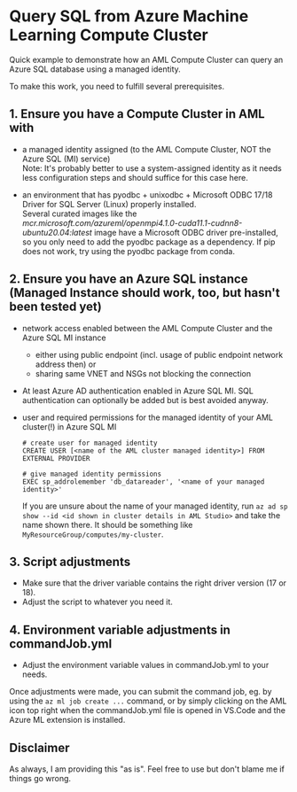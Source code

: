 # Query SQL from Azure Machine Learning Compute Cluster

Quick example to demonstrate how an AML Compute Cluster can query an Azure SQL database using a managed identity.

To make this work, you need to fulfill several prerequisites.


## 1. Ensure you have a Compute Cluster in AML with

- a managed identity assigned (to the AML Compute Cluster, NOT the Azure SQL (MI) service)
  <br/>
  Note: It's probably better to use a system-assigned identity as it needs less configuration steps and should suffice
        for this case here.

- an environment that has pyodbc + unixodbc + Microsoft ODBC 17/18 Driver for SQL Server (Linux) properly installed.
  <br/>
  Several curated images like the *mcr.microsoft.com/azureml/openmpi4.1.0-cuda11.1-cudnn8-ubuntu20.04:latest* image
  have a Microsoft ODBC driver pre-installed, so you only need to add the pyodbc package as a dependency. If pip does
  not work, try using the pyodbc package from conda.


## 2. Ensure you have an Azure SQL instance (Managed Instance should work, too, but hasn't been tested yet)

- network access enabled between the AML Compute Cluster and the Azure SQL MI instance
    * either using public endpoint (incl. usage of public endpoint network address then) or
    * sharing same VNET and NSGs not blocking the connection

- At least Azure AD authentication enabled in Azure SQL MI. SQL authentication can optionally be added but is best
    avoided anyway.

- user and required permissions for the managed identity of your AML cluster(!) in Azure SQL MI
    <br/>
    ```
    # create user for managed identity
    CREATE USER [<name of the AML cluster managed identity>] FROM EXTERNAL PROVIDER
    
    # give managed identity permissions
    EXEC sp_addrolemember 'db_datareader', '<name of your managed identity>'
    ```

    If you are unsure about the name of your managed identity, run `az ad sp show --id <id shown in cluster details in AML Studio>`
    and take the name shown there. It should be something like `MyResourceGroup/computes/my-cluster`.


## 3. Script adjustments
- Make sure that the driver variable contains the right driver version (17 or 18).
- Adjust the script to whatever you need it.


## 4. Environment variable adjustments in commandJob.yml
- Adjust the environment variable values in commandJob.yml to your needs.


Once adjustments were made, you can submit the command job, eg. by using the `az ml job create ...` command, or by
simply clicking on the AML icon top right when the commandJob.yml file is opened in VS.Code and the Azure ML extension
is installed.


## Disclaimer
As always, I am providing this "as is". Feel free to use but don't blame me if things go wrong.